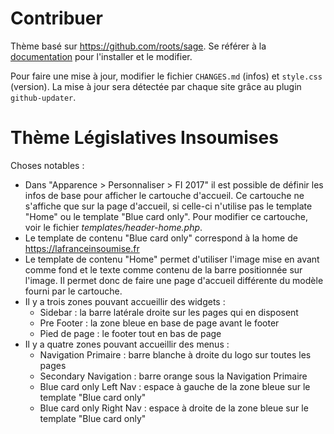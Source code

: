 # Contribuer

Thème basé sur https://github.com/roots/sage. Se référer à la [documentation](https://roots.io/sage/docs/theme-installation/) pour l'installer et le modifier.

Pour faire une mise à jour, modifier le fichier `CHANGES.md` (infos) et `style.css` (version). La mise à jour sera détectée par chaque site grâce au plugin `github-updater`.

# Thème Législatives Insoumises

Choses notables :
* Dans "Apparence > Personnaliser > FI 2017" il est possible de définir les infos de base pour afficher le cartouche d'accueil.
 Ce cartouche ne s'affiche que sur la page d'accueil, si celle-ci n'utilise pas le template "Home" ou le template "Blue card only". 
 Pour modifier ce cartouche, voir le fichier _templates/header-home.php_.
* Le template de contenu "Blue card only" correspond à la home de https://lafranceinsoumise.fr
* Le template de contenu "Home" permet d'utiliser l'image mise en avant comme fond et le texte comme contenu de la barre positionnée sur l'image. Il permet donc de faire une page d'accueil différente du modèle fourni par le cartouche.
* Il y a trois zones pouvant accueillir des widgets :
  * Sidebar : la barre latérale droite sur les pages qui en disposent
  * Pre Footer : la zone bleue en base de page avant le footer
  * Pied de page : le footer tout en bas de page
* Il y a quatre zones pouvant accueillir des menus :
  * Navigation Primaire : barre blanche à droite du logo sur toutes les pages
  * Secondary Navigation : barre orange sous la Navigation Primaire
  * Blue card only Left Nav : espace à gauche de la zone bleue sur le template "Blue card only"
  * Blue card only Right Nav : espace à droite de la zone bleue sur le template "Blue card only"
